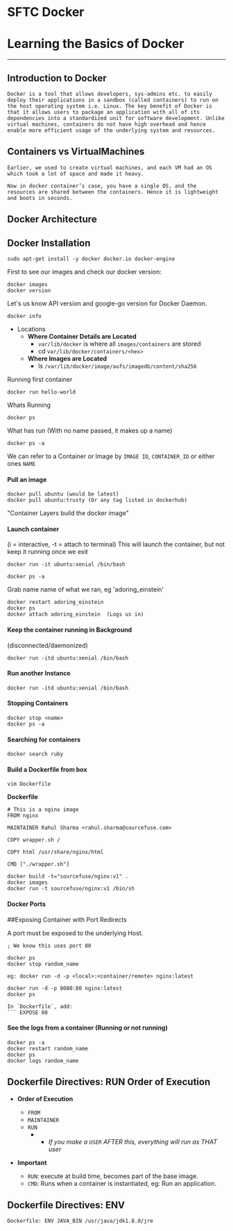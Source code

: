 # SFTC Docker

# Learning the Basics of Docker
---

## Introduction to Docker
```
Docker is a tool that allows developers, sys-admins etc. to easily deploy their applications in a sandbox (called containers) to run on the host operating system i.e. Linux. The key benefit of Docker is that it allows users to package an application with all of its dependencies into a standardized unit for software development. Unlike virtual machines, containers do not have high overhead and hence enable more efficient usage of the underlying system and resources.
```

## Containers vs VirtualMachines

```
Earlier, we used to create virtual machines, and each VM had an OS which took a lot of space and made it heavy.

Now in docker container’s case, you have a single OS, and the resources are shared between the containers. Hence it is lightweight and boots in seconds.

```

## Docker Architecture

## Docker Installation
```
sudo apt-get install -y docker docker.io docker-engine
```

First to see our images and check our docker version:
```
docker images
docker version
```

Let's us know API version and google-go version for Docker Daemon.
```
docker info
```

- Locations
    - **Where Container Details are Located**
        - `var/lib/docker` is where all `images/containers` are stored
        - cd `var/lib/docker/containers/<hex>`
    - **Where Images are Located**
        - ls `/var/lib/docker/image/aufs/imagedb/content/sha256`
        
Running first container
```
docker run hello-world    
```

Whats Running
```
docker ps
```

What has run (With no name passed, it makes up a name)
```
docker ps -a
```

We can refer to a Container or Image by `IMAGE ID`, `CONTAINER_ID` or either ones `NAME`

#### Pull an image
```
docker pull ubuntu (would be latest)
docker pull ubuntu:trusty (Or any tag listed in dockerhub)
```

"Container Layers build the docker image"

#### Launch container
(i = interactive, -t = attach to terminal)
This will launch the container, but not keep it running once we exit

```
docker run -it ubuntu:xenial /bin/bash
```

```
docker ps -a
```

Grab name name of what we ran, eg 'adoring_einstein'

```
docker restart adoring_einstein
docker ps
docker attach adoring_einstein  (Logs us in)
```

#### Keep the container running in Background
(disconnected/daemonized)

```
docker run -itd ubuntu:xenial /bin/bash
```

#### Run another Instance

```
docker run -itd ubuntu:xenial /bin/bash
```

#### Stopping Containers
```
docker stop <name>
docker ps -a
```

#### Searching for containers
```
docker search ruby
```


#### Build a Dockerfile from box

```
vim Dockerfile
```

**Dockerfile**
```
# This is a nginx image
FROM nginx

MAINTAINER Rahul Sharma <rahul.sharma@sourcefuse.com>

COPY wrapper.sh /

COPY html /usr/share/nginx/html

CMD ["./wrapper.sh"]
```

```
docker build -t="sourcefuse/nginx:v1" .
docker images
docker run -t sourcefuse/nginx:v1 /bin/sh
```

#### Docker Ports
##Exposing Container with Port Redirects

A port must be exposed to the underlying Host.

```
; We know this uses port 80

docker ps
docker stop random_name

eg: docker run -d -p <local>:<container/remote> nginx:latest

docker run -d -p 8080:80 nginx:latest
docker ps

In `Dockerfile`, add:
``` EXPOSE 80
```
#### See the logs from a container (Running or not running)
```
docker ps -a
docker restart random_name
docker ps
docker logs random_name
```

## Dockerfile Directives: RUN Order of Execution

- **Order of Execution**
    - `FROM`
    - `MAINTAINER`
    - `RUN`
        - * _If you make a `USER` AFTER this, everything will run as THAT user_

- **Important**
    - `RUN`: execute at build time, becomes part of the base image.
    - `CMD`: Runs when a container is instantiated, eg: Run an application.


## Dockerfile Directives: ENV

`Dockerfile:
ENV JAVA_BIN /usr/java/jdk1.8.0/jre`



